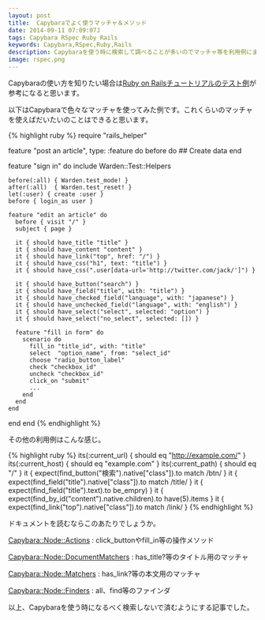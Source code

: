 ```yaml
---
layout: post
title:  Capybaraでよく使うマッチャ＆メソッド
date: 2014-09-11 07:09:07J
tags: Capybara RSpec Ruby Rails
keywords: Capybara,RSpec,Ruby,Rails
description: Capybaraを使う時に検索して調べることが多いのでマッチャ等を利用例にまとめました。
image: rspec.png
---
```




Capybaraの使い方を知りたい場合は[Ruby on Railsチュートリアルのテスト例](http://railstutorial.jp/chapters/static-pages?version=4.0#sec-first_tests)が参考になると思います。

以下はCapybaraで色々なマッチャを使ってみた例です。これくらいのマッチャを使えばだいたいのことはできると思います。

{% highlight ruby %}
require "rails_helper"

feature "post an article", type: :feature do
  before do
    ## Create data
  end

  feature "sign in" do
    include Warden::Test::Helpers

    before(:all) { Warden.test_mode! }
    after(:all)  { Warden.test_reset! }
    let(:user) { create :user }
    before { login_as user }

    feature "edit an article" do
      before { visit "/" }
      subject { page }

      it { should have_title "title" }
      it { should have_content "content" }
      it { should have_link("top", href: "/") }
      it { should have_css("h1", text: "title") }
      it { should have_css(".user[data-url='http://twitter.com/jack/']") }

      it { should have_button("search") }
      it { should have_field("title", with: "title") }
      it { should have_checked_field("language", with: "japanese") }
      it { should have_unchecked_field("language", with: "english") }
      it { should have_select("select", selected: "option") }
      it { should have_select("no_select", selected: []) }

      feature "fill in form" do
        scenario do
          fill_in "title_id", with: "title"
          select  "option_name", from: "select_id"
          choose "radio_button_label"
          check "checkbox_id"
          uncheck "checkbox_id"
          click_on "submit"
          ...
        end
      end
    end
  end
end
{% endhighlight %}


その他の利用例はこんな感じ。

{% highlight ruby %}
its(:current_url) { should eq "http://example.com/" }
its(:current_host) { should eq "example.com" }
its(:current_path) { should eq "/" }
it { expect(find_button("検索").native["class"]).to match /btn/ }
it { expect(find_field("title").native["class"]).to match /title/ }
it { expect(find_field("title").text).to be_empry) }
it { expect(find_by_id("content").native.children).to have(5).items }
it { expect(find_link("top").native["class"]).to match /link/ }
{% endhighlight %}

ドキュメントを読むならこのあたりでしょうか。

[Capybara::Node::Actions](http://rubydoc.info/github/jnicklas/capybara/master/Capybara/Node/Actions)
: click_buttonやfill_in等の操作メソッド

[Capybara::Node::DocumentMatchers](http://rubydoc.info/github/jnicklas/capybara/master/Capybara/Node/DocumentMatchers)
: has_title?等のタイトル用のマッチャ

[Capybara::Node::Matchers](http://rubydoc.info/github/jnicklas/capybara/master/Capybara/Node/Matchers)
: has_link?等の本文用のマッチャ

[Capybara::Node::Finders](http://rubydoc.info/github/jnicklas/capybara/master/Capybara/Node/Finders)
: all、find等のファインダ

以上、Capybaraを使う時になるべく検索しないで済むようにする記事でした。
